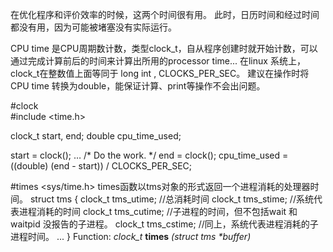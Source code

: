 在优化程序和评价效率的时候，这两个时间很有用。
此时，日历时间和经过时间都没有用，因为可能被堵塞没有实际运行。

CPU time 是CPU周期数计数，类型clock_t，自从程序创建时就开始计数，可以通过完成计算前后的时间来计算出所用的processor time...
在linux 系统上，clock_t在整数值上面等同于 long int ,  CLOCKS_PER_SEC。
建议在操作时将 CPU time 转换为double，能保证计算、print等操作不会出问题。

#clock   
\#include <time.h>

clock_t start, end;
double cpu_time_used;

start = clock();
… /* Do the work. \*/
end = clock();
cpu_time_used = ((double) (end - start)) / CLOCKS_PER_SEC;

#times   <sys/time.h>
times函数以tms对象的形式返回一个进程消耗的处理器时间。
struct tms {
clock_t tms_utime;  //总消耗时间
clock_t tms_stime;  //系统代表进程消耗的时间
clock_t tms_cutime;   //子进程的时间，但不包括wait 和waitpid 没报告的子进程。
clock_t tms_cstime;  //同上，系统代表进程消耗的子进程时间。
...
}
Function: _clock_t_ **times** _(struct tms *buffer)_